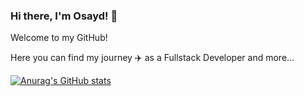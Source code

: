 ### Hi there, I'm Osayd! 👋

Welcome to my GitHub!

Here you can find my journey ✈️ as a Fullstack Developer and more...

[![Anurag's GitHub stats](https://github-readme-stats.vercel.app/api?username=osaydayoub&show_icons=true&theme=radical)](https://github.com/osaydayoub/github-readme-stats)

<!--
**osaydayoub/osaydayoub** is a ✨ _special_ ✨ repository because its `README.md` (this file) appears on your GitHub profile.

Here are some ideas to get you started:

- 🔭 I’m currently working on ...
- 🌱 I’m currently learning ...
- 👯 I’m looking to collaborate on ...
- 🤔 I’m looking for help with ...
- 💬 Ask me about ...
- 📫 How to reach me: ...
- 😄 Pronouns: ...
- ⚡ Fun fact: ...
-->
